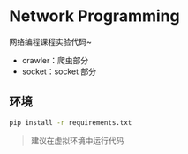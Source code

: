# Network Programming

网络编程课程实验代码~

- crawler：爬虫部分
- socket：socket 部分

## 环境

```bash
pip install -r requirements.txt
```

> 建议在虚拟环境中运行代码
